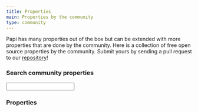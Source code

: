```yaml
---
title: Properties
main: Properties by the community
type: community
---
```


<p>Papi has many properties out of the box but can be extended with more properties that are done by the community. Here is a collection of free open source properties by the community. Submit yours by sending a pull request to our <a href="https://github.com/wp-papi/wp-papi.github.io/blob/source/src/community/properties.md">repository</a>!</p>

<div class="community-properties">
  <h3>Search community properties</h3>
  <input id="search" name="search" type="search" />
  <h3>Properties</h3>
  <ul>
    <!--

    === Example property ===

    Data attribute with keywords. H4 with the property title.
    The `requires` span is where the version of Papi it works with, for example `3 or higher`.
    Description text below the title and links to the property, creator and so.

    <li data-keywords="color black dark">
      <h4>Color property</h4>
      <span class="requires">3 or higher</span>
      <p>Aliquam cum curae aptent luctus cupidatat. Ac magna rhoncus. Esse adipisicing incididunt natoque. Himenaeos proident dictum. Varius mollit netus laborum nisi.</p>
      <a href="#">Link to repository</a> - <a href="#">By Fredrik Forsmo</a>
    </li>

    Don't forget to unit test your property and please try adding them in alphabetical order!

    -->
  </ul>
  <p>No properties exists, yet!</p>
</div>
